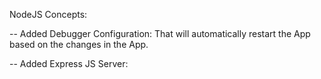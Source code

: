 NodeJS Concepts:

-- Added Debugger Configuration: That will automatically restart the App based on the changes in the App.

-- Added Express JS Server:
